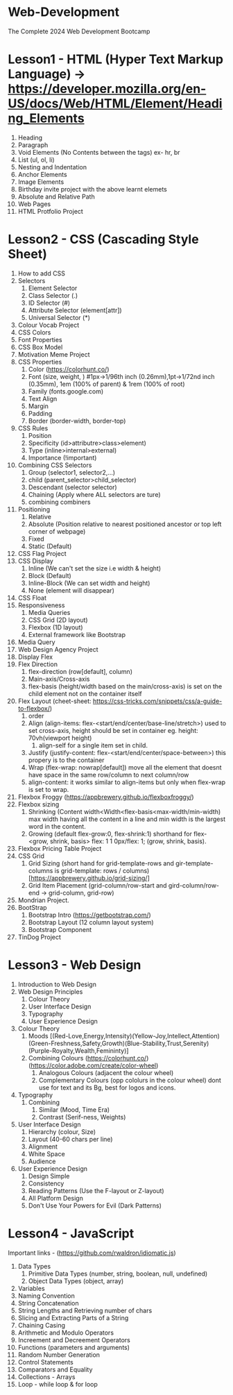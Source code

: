 # Web-Development
The Complete 2024 Web Development Bootcamp

# Lesson1 - HTML (Hyper Text Markup Language) -> https://developer.mozilla.org/en-US/docs/Web/HTML/Element/Heading_Elements
1. Heading  
2. Paragraph 
3. Void Elements (No Contents between the tags) ex- hr, br
4. List (ul, ol, li)
5. Nesting and Indentation
7. Anchor Elements
8. Image Elements 
9. Birthday invite project with the above learnt elemets
10. Absolute and Relative Path
11. Web Pages
12. HTML Protfolio Project

# Lesson2 - CSS (Cascading Style Sheet)
1. How to add CSS
2. Selectors
    1. Element Selector
    2. Class Selector (.)
    3. ID Selector (#)
    4. Attribute Selector (element[attr])
    5. Universal Selector (*)
3. Colour Vocab Project
4. CSS Colors
5. Font Properties
6. CSS Box Model
7. Motivation Meme Project
8. CSS Properties
    1. Color (https://colorhunt.co/)
    2. Font (size, weight, ) #1px->1/96th inch (0.26mm),1pt->1/72nd inch (0.35mm), 1em (100% of parent) & 1rem (100% of root)
    3. Family (fonts.google.com)
    4. Text Align
    5. Margin
    6. Padding
    7. Border (border-width, border-top)
9. CSS Rules
    1. Position
    2. Specificity (id>attributre>class>element)
    3. Type (inline>internal>external)
    4. Importance (!important)
10. Combining CSS Selectors
    1. Group (selector1, selector2,...)
    2. child (parent_selector>child_selector)
    3. Descendant (selector selector)
    4. Chaining (Apply where ALL selectors are ture)
    5. combining combiners
11. Positioning
    1. Relative
    2. Absolute (Position relative to nearest positioned ancestor or top left corner of webpage) 
    3. Fixed
    4. Static (Default)
12. CSS Flag Project
13. CSS Display
    1. Inline (We can't set the size i.e width & height)
    2. Block (Default)
    3. Inline-Block (We can set width and height)
    4. None (element will disappear)
14. CSS Float
15. Responsiveness
    1. Media Queries
    2. CSS Grid (2D layout)
    3. Flexbox (1D layout)
    4. External framework like Bootstrap
16. Media Query
17. Web Design Agency Project
18. Display Flex
19. Flex Direction
    1. flex-direction (row[default], column)
    2. Main-axis/Cross-axis
    3. flex-basis (height/width based on the main/cross-axis) is set on the child element not on the container itself
20. Flex Layout (cheet-sheet: https://css-tricks.com/snippets/css/a-guide-to-flexbox/)
    1. order
    1. Align (align-items: flex-<start/end/center/base-line/stretch>) used to set cross-axis, height should be set in container eg. height: 70vh(viewport height)
        1. align-self for a single item set in child.
    2. Justify (justify-content: flex-<start/end/center/space-between>) this propery is to the container
    3. Wrap (flex-wrap: nowrap[default]) move all the element that doesnt have space in the same row/column to next column/row
    4. align-content: it works similar to align-items but only when flex-wrap is set to wrap.
21. Flexbox Froggy (https://appbrewery.github.io/flexboxfroggy/)
22. Flexbox sizing
    1. Shrinking (Content width<Width<flex-basis<max-width/min-width) max width having all the content in a line and min width is the largest word in the content.
    2. Growing (default flex-grow:0, flex-shrink:1) shorthand for flex-<grow, shrink, basis> flex: 1 1 0px/flex: 1; (grow, shrink, basis).
23. Flexbox Pricing Table Project
24. CSS Grid
    1. Grid Sizing (short hand for grid-template-rows and gir-template-columns is grid-template: rows / columns) [https://appbrewery.github.io/grid-sizing/]
    2. Grid Item Placement (grid-column/row-start and gird-column/row-end -> grid-column, grid-row)
25. Mondrian Project.
26. BootStrap
    1. Bootstrap Intro (https://getbootstrap.com/)
    2. Bootstrap Layout (12 column layout system)
    3. Bootstrap Component
27. TinDog Project

# Lesson3 - Web Design
1. Introduction to Web Design
2. Web Design Principles
    1. Colour Theory
    2. User Interface Design
    3. Typography
    4. User Experience Design
3. Colour Theory
    1. Moods [(Red-Love,Energy,Intensity)(Yellow-Joy,Intellect,Attention)(Green-Freshness,Safety,Growth)(Blue-Stability,Trust,Serenity)(Purple-Royalty,Wealth,Femininty)]
    2. Combining Colours (https://colorhunt.co/) (https://color.adobe.com/create/color-wheel)
        1. Analogous Colours (adjacent the colour wheel)
        2. Complementary Colours (opp cololurs in the colour wheel) dont use for text and its Bg, best for logos and icons.
4. Typography
    1. Combining
        1. Similar (Mood, Time Era)
        2. Contrast (Serif-ness, Weights) 
5. User Interface Design
    1. Hierarchy (colour, Size)
    2. Layout (40-60 chars per line)
    3. Alignment
    4. White Space
    5. Audience
6. User Experience Design
    1. Design Simple
    2. Consistency
    3. Reading Patterns (Use the F-layout or Z-layout)
    4. All Platform Design
    5. Don't Use Your Powers for Evil (Dark Patterns)

# Lesson4 - JavaScript 
Important links - (https://github.com/rwaldron/idiomatic.js)
1. Data Types
    1. Primitive Data Types (number, string, boolean, null, undefined)
    2. Object Data Types (object, array)
2. Variables
3. Naming Convention
4. String Concatenation
5. String Lengths and Retrieving number of chars
6. Slicing and Extracting Parts of a String
7. Chaining Casing
8. Arithmetic and Modulo Operators
9. Increement and Decreement Operators
10. Functions (parameters and arguments)
11. Random Number Generation
12. Control Statements
13. Comparators and Equality
14. Collections - Arrays
15. Loop - while loop & for loop
